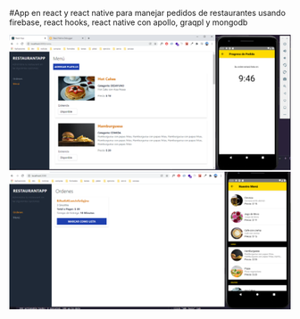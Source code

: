 #App en react y react native para manejar pedidos de restaurantes usando firebase, react hooks, react native con apollo, graqpl y mongodb

![Screenshot](img/app1.png)
![Screenshot](img/app2.png)